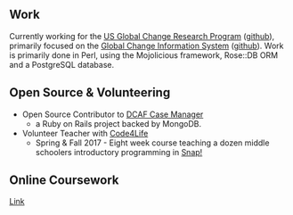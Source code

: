 ## Work

Currently working for the [US Global Change Research Program](globalchange.gov) ([github](https://github.com/USGCRP)), primarily focused on the [Global Change Information System](data.globalchange.gov) ([github](https://github.com/USGCRP/gcis)). Work is primarily done in Perl, using the Mojolicious framework, Rose::DB ORM and a PostgreSQL database.

## Open Source & Volunteering

 - Open Source Contributor to [DCAF Case Manager](https://github.com/colinxfleming/dcaf_case_management)
    - a Ruby on Rails project backed by MongoDB.
 - Volunteer Teacher with [Code4Life](https://www.code4life.us/)
   - Spring & Fall 2017 - Eight week course teaching a dozen middle schoolers introductory programming in [Snap!](http://snap.berkeley.edu/)

## Online Coursework

[Link](https://lomky.github.io/learning/)
